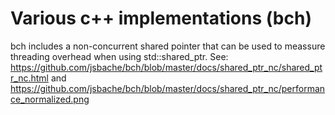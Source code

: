 Various c++ implementations (bch)
=================

bch includes a non-concurrent shared pointer that can be used to meassure threading overhead when using std::shared_ptr.
See: https://github.com/jsbache/bch/blob/master/docs/shared_ptr_nc/shared_ptr_nc.html
and
https://github.com/jsbache/bch/blob/master/docs/shared_ptr_nc/performance_normalized.png